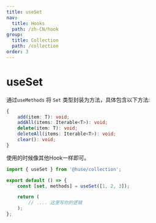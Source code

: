 ```yaml
---
title: useSet
nav:
  title: Hooks
  path: /zh-CN/hook
group:
  title: Collection
  path: /collection
order: 3
---
```


# useSet

通过`useMethods` 将 `Set` 类型封装为方法，具体包含以下方法:

```typescript
{
    add(item: T): void;
    addAll(items: Iterable<T>): void;
    delete(item: T): void;
    deleteAll(items: Iterable<T>): void;
    clear(): void;
}
```

使用的时候像其他Hook一样即可。

```javascript
import { useSet } from '@huse/collection';

export default () => {
    const [set, methods] = useSet([1, 2, 3]);

    return (
        // .... 这里写你的逻辑
    );
};
```